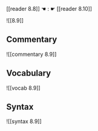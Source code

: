 [[reader 8.8]] ☚ : ☛ [[reader 8.10]]

![[8.9]]

## Commentary

![[commentary 8.9]]

## Vocabulary

![[vocab 8.9]]

## Syntax

![[syntax 8.9]]

